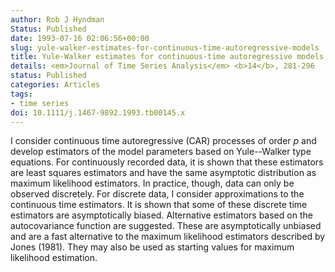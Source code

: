```yaml
---
author: Rob J Hyndman
Status: Published
date: 1993-07-16 02:06:56+00:00
slug: yule-walker-estimates-for-continuous-time-autoregressive-models
title: Yule-Walker estimates for continuous-time autoregressive models
details: <em>Journal of Time Series Analysis</em> <b>14</b>, 281-296
status: Published
categories: Articles
tags:
- time series
doi: 10.1111/j.1467-9892.1993.tb00145.x
---
```


I consider continuous time autoregressive (CAR) processes of order _p_ and develop estimators of the model parameters based on Yule--Walker type equations. For continuously recorded data, it is shown that these estimators are least squares estimators and have the same asymptotic distribution as maximum likelihood estimators.  In practice, though, data can only be observed discretely.  For discrete data, I consider approximations to the continuous time estimators.  It is shown that some of these discrete time estimators are asymptotically biased.  Alternative estimators based on the autocovariance function are suggested.  These are asymptotically unbiased and are a fast alternative to the maximum likelihood estimators described by Jones (1981). They may also be used as starting values for maximum likelihood estimation.
